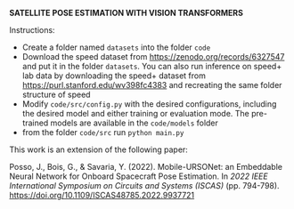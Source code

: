 **SATELLITE POSE ESTIMATION WITH VISION TRANSFORMERS**

Instructions:
- Create a folder named `datasets` into the folder `code`
- Download the speed dataset from https://zenodo.org/records/6327547 and put it in the folder `datasets`. You can also run inference on speed+ lab data by downloading the speed+ dataset from https://purl.stanford.edu/wv398fc4383 and recreating the same folder structure of speed
- Modify `code/src/config.py` with the desired configurations, including the desired model and either training or evaluation mode. The pre-trained models are available in the `code/models` folder
- from the folder `code/src` run `python main.py`

This work is an extension of the following paper:

Posso, J., Bois, G., & Savaria, Y. (2022). Mobile-URSONet: an Embeddable Neural Network for Onboard Spacecraft Pose Estimation. In *2022 IEEE International Symposium on Circuits and Systems (ISCAS)* (pp. 794-798). https://doi.org/10.1109/ISCAS48785.2022.9937721